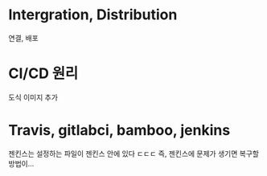 # Intergration, Distribution
연결, 배포

# CI/CD 원리
도식 이미지 추가

# Travis, gitlabci, bamboo, jenkins
젠킨스는 설정하는 파일이 젠킨스 안에 있다 ㄷㄷㄷ 즉, 젠킨스에 문제가 생기면 복구할 방법이...
